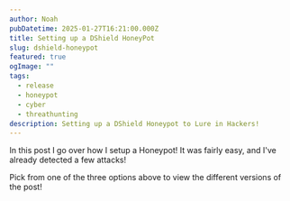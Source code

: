```yaml
---
author: Noah
pubDatetime: 2025-01-27T16:21:00.000Z
title: Setting up a DShield HoneyPot
slug: dshield-honeypot
featured: true
ogImage: ""
tags:
  - release
  - honeypot
  - cyber
  - threathunting
description: Setting up a DShield Honeypot to Lure in Hackers!
---
```


In this post I go over how I setup a Honeypot!  It was fairly easy, and I've already detected a few attacks!

Pick from one of the three options above to view the different versions of the post!

<div id="technical" style="display: none"> 

# TECHNICAL

For those that don't know, a Honeypot is system that is presented to the open Internet as vulnerable with the intent of monitoring and researching various different types of attacks.  There are plenty of different ways to get this going, and it's a project I've wanted to do for quite a while now.  After seeing an email exchange on the SANS Advisory Board, I started looking into SANS' own Honeypot they developed.

The [DShield Honeypot](https://isc.sans.edu/honeypot.html) was developed to assist SANS' Internet Storm Center (ISC) in gathering data about the state of the Internet as a whole.  They collect a lot of interesting information about ongoing attacks which you can find [here](https://isc.sans.edu/data/).  By utilizing their Honeypot, you are able to contribute data and help improve the overall usefulness of the service they are providing.

SANS is a great organization that provides fantastic training (albeit for a price), so I decided to go with this particular option.  So let's get into it.

## Hardware

There were a few different options for setting it up including using a local VM or hosting a VM on AWS.  As I'm a little bit concerned with the possible cost of running this site on AWS, I chose to set up the Honeypot locally.  I purchased a Raspberry Pi a while ago, and was struggling to figure out what to do with it, so I chose to utilize it for this task.  You can find the full list of components I purchased below.  I bought this all from [pishop](https://www.pishop.us/), but you can find a full list of purchase options on the official Raspberry Pi website [here](https://www.raspberrypi.com), the list is available after you navigate to a particular device:

  - Raspberry Pi 3B+ ($35), [PiShop Link](https://www.pishop.us/product/raspberry-pi-3-model-b-plus/).
  - HighPi Pro Case ($12), [PiShop Link](https://www.pishop.us/product/highpi-pro-case-with-universal-port-for-raspberry-pi-3/).
  - Raspberry Pi Heatsinks ($2), [PiShop Link](https://www.pishop.us/product/aluminum-heatsink-for-raspberry-pi-b23-2-pack/).
  - Micro-USB Power Supply ($8), [PiShop Link](https://www.pishop.us/product/wall-adapter-power-supply-micro-usb-2-4a-5-25v/).
  - Raspberry Pi MicroSD 32 GB ($13), [PiShop Link](https://www.pishop.us/product/class-10-microsd-card-with-raspberry-pi-os-bookworm-32gb/).

I also bought an extra HDMI even though I have a dozen of those around, so I didn't include those in the final total cost of $70 which isn't too bad considering the project! You don't really need all of the above, and could realistically get this done with just the Pi and the power cord, but I wanted it to look nice and last a while.

Here's a couple pictures of my setup:

<!-- ADD PICS -->

## Practicality

Something I wanted to note before getting too far into this was the practicality of this setup.  You are not going to be catching bad guys and profiling APTs with a setup like this, and that's not really what it's meant for.  Most, if not all of the results you will see with a Honeypot like this is automated wide-scale attacks on long-disclosed publicly available vulnerabilities.

You won't make any world-changing observations with it, and won't really be able to attribute the attacks to any specific threat actor.  So what's the point?

The data from a Honeypot monitoring a single home is borderline meaningless when it comes to the grand scheme of things.  When data from hundreds and thousands of those same setups are aggregated and prepared for analysis however, you begin to see the big picture of the current state of the Internet.

If one specific port is suddenly being attacked across thousands of honeypots, it's possible some new vulnerability has been disclosed that's under active assault.  That type of information is invaluable when it comes to incident response and incident prevention.

On a more personal level, I'm going to be making blog posts off of any interesting attacks I see.  Doing a deep dive on the vulnerability that's being exploited, the payloads being deployed, and what can be done to prevent it.

## Setting up the Pi

Surprisingly, the most annoying part of this entire process was the Pi.  I used the purpose built Raspbian OS as it's optimized for the RaspBerry Pi's hardware, which ended up being a huge annoyance.

I ran into an issue during the honeypot install that required me to reset the OS, annoyingly there is no way (at least easily) to boot from a USB and reinstall the Raspbian OS.  I had to pull the SD card, plug it into a laptop, reinstall the OS, and then plug it back in.  Aside from that though, getting the actual Pi setup is fairly easy.

Focusing on my reinstall, I specifically chose a minimal install to avoid installing a GUI environment.  This should reduce the overall system load alongside reducing attack surface

Nothing too exciting in this section, just a fairly standard Linux OS install and configuration (e.g. setting up hostname and IPs), I did make sure to go into my router and ensure my Pi would have a static IP address, more on that later though.

## What can Dshield Do?

![Honeypot Image](../../assets/images/1-27-2025/Honeypots.png)

The project is open source, so you can look through the code if you want to [here](https://github.com/DShield-ISC/dshield).  Dshield is built using the [cowrie](https://github.com/cowrie/cowrie) honeypot software alongside some additional scripts.  Cowrie is primarily responsible for emulating both an SSH and Telnet honeypot.  Cowrie in and of itself is pretty cool, it lets you create files on an emulated operating system allowing you to monitor everything an attacker does when they access it.

DShield also configures a phony web server and a firewall, allowing you to monitor for incoming malicious web traffic and see what kind of ports are actively being attacked on your honeypot.  I'll get into a little bit of detail on some attacks I've seen since setting this up towards the end, but will save deep-dives for their own blog posts.

## Setting up DShield

The ISC has a nice video tutorial that, although a little outdated, helped me get through most of this.  You can find that [here](https://www.youtube.com/watch?v=fMqhoNnyvmE).  Additionally, there's a less detailed walkthrough on the Dshield Github page [here](https://github.com/DShield-ISC/dshield).

I'll go through some of the basic steps since nobody likes seeing a step-by-step, especially a rehashed one, and will include some of the difficulties I had.

### ISC Account

So, to start, you'll want to setup an account on the SANS ISC website so you can get an API key, you can find that [here](https://dshield.org/).  Once setup, you should enable 2FA and a recovery phone at the very least which you can find on your account page:

<img src='/src/assets/images/1-27-2025/ISC_Account.png' alt="ISC Account Page"/>

It's a little bit weird to get to, but you need to click on the actual "My Account" text in the top right.

### Updating the Pi

I'm working on setting up a dedicated patching day for all of my home servers, but for now I just periodically do it.  I'll likely get something setup with Ansible to handle it at some point.  Regardless, this particular device will be a high priority one for me to update due to the nature of what it's hosting.  

Before doing anything I ran the below commands to get everything up to date:

```bash
apt -y update
apt -uy dist-upgrade
```

I don't usually work with Debian/Ubuntu aside from my Proxmox machine, so I learned a bit about how apt works:

- "apt update" simply updates the package listing, it doesn't actually conduct any updates.
- "apt upgrade" will update the actual packages, however it will not change what is currently installed (e.g. it won't uninstall packages or install new dependencies).
- "apt dist-upgrade" does the same as upgrade, but will install new packages and uninstall unneeded ones.

Very different from the RHEL based method of updating, I don't think I'm a fan of it.  Here's a screenshot of the "apt -uy dist-upgrade" command running:

<img src='/src/assets/images/1-27-2025/dist-upgrade.png' alt="dist-upgrade Command"/>

### Installing Dshield

Finally, with all of the setup out of the way, we can actually get to installing Dshield.  These steps will be abbreviated, I'm not a fan of blogs that just rehash what somebody else has said, I will however go over any difficulties I had, and how to get around them.

You begin by pulling the code from github and then running the install script.  The GUI that comes up with the install script is VERY finnicky, don't use tabs/shift-tabs to try to navigate through it, use arrow keys.  This particularly caused me a lot of headaches, I kept getting to a specific step and pressing tab which broke the install script requiring me to start over.

The second step will attempt to update packages, which we already did, but it's better to be safe than sorry:

<img src='/src/assets/images/1-27-2025/install-step-2.png' alt="DShield Install Step 2"/>

The installer will then provide some yes/no questions related to privacy, this is because the data you collect will be sent to the SANS ISC, so no worries there.  A second prompt will inform you about the potential security concerns with running a honeypot, if you've gotten this far you should already be aware:

<img src='/src/assets/images/1-27-2025/install-step-3.png' alt="DShield Install Step 3"/>

Next up you have to authenticate your install using that account we setup earlier, just copy paste your API key and enter the email you used to setup your account:

<img src='/src/assets/images/1-27-2025/install-step-4.png' alt="DShield Install Step 4"/>

You then configure some network settings to help avoid logging info for any of your internal network devices:

<img src='/src/assets/images/1-27-2025/install-step-5.png' alt="DShield Install Step 5"/>

Then you setup an SSL cert to use for your honeypot web server, you can update this as you wish but I just kept the defaults.  Be careful with tabs here or you'll mess up your install.  This is what your screen will look like if you messed something up:

<img src='/src/assets/images/1-27-2025/install-step-6.png' alt="DShield Install Step 6"/>

Important to note that somewhere in the install, the SSH port you'll need to use to connect is changed from 22 to 12222.  After the install is done, you can reboot your Pi and the Honeypot should be setup!  I say should be because I ran into problems here.

Once your server is back up, you can run the below command to check the status.  

```bash
sudo /srv/dshield/status.sh
```

Note that until you update settings in your router, you may see some red here like I have in the below screenshot.  This can also happen if you haven't delivered results to ISC yet, it usually takes an hour or two for that to happen:

<img src='/src/assets/images/1-27-2025/install-step-7.png' alt="DShield Install Step 7"/>

Now, if you messed up somewhere in the install, you have a couple of options.  I tried for several hours to fix the issue, but ultimately reinstalling Raspbian and reinstalling the DShield software is your best bet.  There are some uninstall steps listed on the DShield Github which you can try, but those didn't seem to work for me.

Regardless, once everything is installed correctly and data is being delivered to the ISC, you should see something like the below:

<img src='/src/assets/images/1-27-2025/install-good.png' alt="DShield Install Good"/>

### Updating Your Router

Now for the sketchiest part, configuring your router to allow your honeypot to touch the Internet directly.  There's some debate here about the safety of this, my personal feelings are the 99% of attacks that will end up targeting your public IP address will be script kiddies or automated bots attempting to attack very specific vulnerabilities.  If, for whatever reason, an APT suddenly gets the urge to attack your home network, a honeypot isn't going to increase or decrease your risk of compromise at all.  

So, with that addressed, what should you do?  Each router is different, so you'll need to figure out the details on your own.  I won't provide screenshots here as that'll reveal a little too much info but here's the gist of what you need to do:

- Configure your router to use the Pi as a DMZ host.
- Configure your router to allow pings from the Public Internet (this step may or may not be necessary, but I figured I'd get better results if I kept it on).

Note that this is not a true DMZ, it is not logically separated from your home network.  This is a more simple method of forwarding all ports to another device, allowing the honeypot to see all traffic that's attempting to touch your home's public IP address.  

## All Done

With all of that out of the way, you officially have a honeypot running.  I'll be routing the logs to a log aggregator in a future blog post, but for now you can take a look at the results locally from the below log files, or you can see a slightly simplified version on the ISC website once your device starts delivering logs to them:

### Firewall Logs

You can find your honeypot's firewall log at /var/log/dshield.  You'll see lines for each individual connection a remote device makes to your public IP address as you can see below:

<img src='/src/assets/images/1-27-2025/DShield_Firewall.png' alt="DShield Install Good"/>

I'll go through one of these lines that I thought was interesting, note that I cut out some of the line to make it fit better on the page:

*MAC=b8:27:eb:62:69:32:48:22:54:a1:e1:20:08:00 SRC=114.32.248.93 LEN=44 PROTO=TCP SPT=49516 DPT=23 SYN*

#### MAC Address
We know the MAC address of the remote device which can give us the type of device that sent the packet: 

Each MAC address has an OUI (Organizationally Unique Identifier), each company that produces an Internet Connectable device is provided an OUI that makes up the first 3 bytes of a MAC address.  In this case, B8:27:eb indicates that the device on the other end is also a Raspberry Pi as shown from the lookup I did [here](https://macaddress.io/mac-address-lookup/x5Dpg6V056):

<img src='/src/assets/images/1-27-2025/mac_lookup_1.png' alt="MAC Lookup"/>

#### Source IP

We see that the source IP of this request was from 114.32.248.93.  We can check this IP on a few sites to get some info.

The first I'll do is just simply an IP Location lookup [here]https://whatismyipaddress.com/ip/114.32.248.93):

<img src='/src/assets/images/1-27-2025/IP_Lookup_1.png' alt="IP Lookup"/>

Well that's weird, why's there a Raspberry Pi in Taiwan connecting to my home router?

Ok, lets now check it on VirusTotal.  VirusTotal is a great website for checking if sites or IPs are malicious, you can find my lookup [here](https://www.virustotal.com/gui/ip-address/114.32.248.93):

<img src='/src/assets/images/1-27-2025/VirusTotal_Lookup_1.png' alt="IP Lookup"/>

Sounds like the IP is probably malicious, likely a bot scanning for vulnerable systems to install malware on.

Note that both the IP address and the MAC address could very well be spoofed, so the usefulness of this info is negligible in the long run, interesting never the less!

#### Other Info

A few other things are useful.  Although not a complete packet capture, we can see the Length of the packet was 44 bytes, the Protocol used was TCP, the Destination Port was 23, and that it was a SYN packet.

So, this appears to have been a TCP packet attempting to initiate a connection on Port 23 (Telnet).  The SYN packet has a very standard length of 44 bytes.  If I had to guess, this is likely a scan of any Internet connected devices to see which ones respond to an attempted connection on Telnet's port.

I wouldn't be surprised to find this same IP somewhere in the other logs attempting to compromise the Honeypot's Telnet server.  

So much info off of just a single log line!

### Web Server Logs

I'll save a deep analysis of these logs for a future blog post, but you can find logs for attempted connections to your Honeypot's web server at /srv/db.  The files will be named "webhoneypot-YYYY-MM-DD.json".  These are of limited use due to readability unless imported into a log aggregator! Something I'll be doing in the near future.

### SSH/Telnet Logs

SSH/Telnet logs collected by Cowrie can be found here:  /srv/cowrie/var/log/cowrie.  There are normal text logs and json logs, both of which have already gathered a ton of info for me.  Again though, I'll save a deeper analysis of that data for a separate blog post!

## That's It!

Thanks for reading if you managed to get this far! I'm really excited to do more with this project and I'd really appreciate hearing feedback!  Feel free to connect with me on LinkedIn or send me an Email!

</div>

<div id="fun" style="display: none"> 

# Not This Time!

No fun article this time, I wrote up a lot for the Technical section and don't have time to write up something fun unfortunately.

</div>

<div id="simple" style="display: none"> 

# What is a Honeypot?

Gaining intelligence on potential bad guys and their actions is a really important thing when it comes to Cybersecurity.  This is referred to by a few different terms such as Threat Intelligence and Threat Hunting.  But how do you gather intelligence on new threats?

One way of doing this is to use a Honeypot, a host that's meant to look inviting to attackers that sits exposed on the Internet.  It's like a house with all it's doors and windows open inviting burglars in, only the house is a manufactured set with cameras all around it.  If there is a lock, thieves will find the lock is weirdly easy to pick, thieves would find expensive jewelry sitting out undefended in the open.

In the same way, honeypots are designed to let bad guys in.  Once they get inside, every action they take is recorded for analysis later.  In this way, the good guys are able to gather intelligence on up and coming attacks, to better prepare for the future.  

# What is a Raspberry Pi?

I chose to setup my Honeypot on a device called a Raspberry Pi (Pi from here on).  Pis are tiny computers with everything you need on a single small board to run an operating system.  At ~$35, you'd be hard pressed to find a better bang for your buck when it comes to small projects.  You can check out the Hardware section in the Technical article to see my buying guide, if your interested there are hundreds of guides that go over some really cool projects you can do with them.

# What's the point of your Honeypot?

Well I don't expect to catch any bad guys, this Honeypot is fairly simple and will only entice some of the automated bots that prowl the Internet.  It was, however, some really great experience!  I'll be writing posts in the future analyzing some of the attacks I'm seeing.

On top of that, all of the data I'm collecting is being sent over to a group called the Internet Storm Center, an offshoot of SANS that tasks itself with monitoring the Internet for new and concerning attacks.

One Honeypot isn't going to provide much information, but thousands spread across the globe can give a really good picture of the overall state of the Internet!  If a bunch of these devices in the US suddenly start seeing a new type of attack, it can be assumed that something new is going on and will warrant further investigation.

</div>